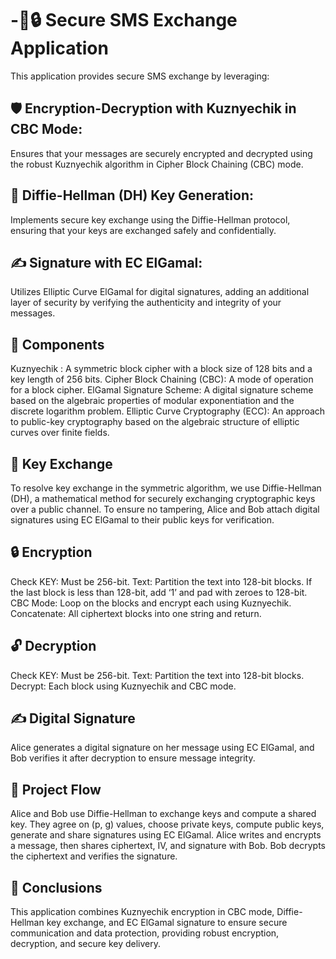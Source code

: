 # -📱🔒 Secure SMS Exchange Application
This application provides secure SMS exchange by leveraging:

## 🛡 Encryption-Decryption with Kuznyechik in CBC Mode: 
Ensures that your messages are securely encrypted and decrypted using the robust Kuznyechik algorithm in Cipher Block Chaining (CBC) mode.

## 🔑 Diffie-Hellman (DH) Key Generation: 
Implements secure key exchange using the Diffie-Hellman protocol, ensuring that your keys are exchanged safely and confidentially.

## ✍️ Signature with EC ElGamal:
Utilizes Elliptic Curve ElGamal for digital signatures, adding an additional layer of security by verifying the authenticity and integrity of your messages.

## 🧩 Components
 Kuznyechik : A symmetric block cipher with a block size of 128 bits and a key length of 256 bits.
Cipher Block Chaining (CBC): A mode of operation for a block cipher.
ElGamal Signature Scheme: A digital signature scheme based on the algebraic properties of modular exponentiation and the discrete logarithm problem.
Elliptic Curve Cryptography (ECC): An approach to public-key cryptography based on the algebraic structure of elliptic curves over finite fields.

## 🔑 Key Exchange
To resolve key exchange in the symmetric algorithm, we use Diffie-Hellman (DH), a mathematical method for securely exchanging cryptographic keys over a public channel. To ensure no tampering, Alice and Bob attach digital signatures using EC ElGamal to their public keys for verification.

## 🔒 Encryption
Check KEY: Must be 256-bit.
Text: Partition the text into 128-bit blocks. If the last block is less than 128-bit, add ‘1’ and pad with zeroes to 128-bit.
CBC Mode: Loop on the blocks and encrypt each using Kuznyechik.
Concatenate: All ciphertext blocks into one string and return.

## 🔓 Decryption
Check KEY: Must be 256-bit.
Text: Partition the text into 128-bit blocks.
Decrypt: Each block using Kuznyechik and CBC mode.

## ✍️ Digital Signature
Alice generates a digital signature on her message using EC ElGamal, and Bob verifies it after decryption to ensure message integrity.

## 🔄 Project Flow
Alice and Bob use Diffie-Hellman to exchange keys and compute a shared key.
They agree on (p, g) values, choose private keys, compute public keys, generate and share signatures using EC ElGamal.
Alice writes and encrypts a message, then shares ciphertext, IV, and signature with Bob.
Bob decrypts the ciphertext and verifies the signature.

## 📝 Conclusions
This application combines Kuznyechik encryption in CBC mode, Diffie-Hellman key exchange, and EC ElGamal signature to ensure secure communication and data protection, providing robust encryption, decryption, and secure key delivery.
